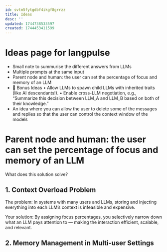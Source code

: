 ```yaml
---
id: svtm5fytgdbf4ikgf8grrzz
title: Ideas
desc: ''
updated: 1744738533597
created: 1744453411599
---
```


# Ideas page for langpulse
- Small note to summurise the different answers from LLMs
- Multiple prompts at the same input
- Parent node and human: the user can set the percentage of focus and memory of an LLM
- 🧪 Bonus Ideas
	•	Allow LLMs to spawn child LLMs with inherited traits (like AI descendants!).
	•	Enable cross-LLM negotiation, e.g., “Summarize this decision between LLM_A and LLM_B based on both of their knowledge.”
- An idea where you can allow the user to delete some of the messages and replies so that the user can control the context window of the models


# Parent node and human: the user can set the percentage of focus and memory of an LLM

What does this solution solve? 

## 1. Context Overload Problem

The problem:
In systems with many users and LLMs, storing and injecting everything into each LLM’s context is infeasible and expensive.

Your solution:
By assigning focus percentages, you selectively narrow down what an LLM pays attention to — making the interaction efficient, scalable, and relevant.


## 2. Memory Management in Multi-user Settings


